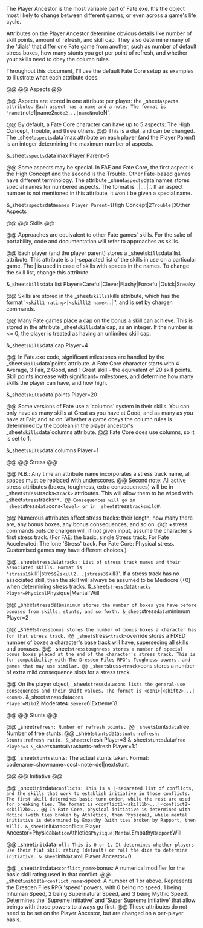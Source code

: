 The Player Ancestor is the most variable part of Fate.exe. It's the object most likely to change between different games, or even across a game's life cycle.

Attributes on the Player Ancestor determine obvious details like number of skill points, amount of refresh, and skill cap. They also determine many of the 'dials' that differ one Fate game from another, such as number of default stress boxes, how many stunts you get per point of refresh, and whether your skills need to obey the column rules.

Throughout this document, I'll use the default Fate Core setup as examples to illustrate what each attribute does.

@@
@@ Aspects
@@

@@ Aspects are stored in one attribute per player: the _sheet`aspects attribute. Each aspect has a name and a note. The format is 'name1`note1|name2`note2...|nameN`noteN'.

@@ By default, a Fate Core character can have up to 5 aspects: The High Concept, Trouble, and three others.
@@ This is a dial, and can be changed. The _sheet`aspects`data`max attribute on each player (and the Player Parent) is an integer determining the maximum number of aspects.

&_sheet`aspects`data`max Player Parent=5

@@ Some aspects may be special. In FAE and Fate Core, the first aspect is the High Concept and the second is the Trouble. Other Fate-based games have different terminology. The attribute _sheet`aspects`data`names stores special names for numbered aspects. The format is '<number1>.<name1>|<number2>.<name2>...|<numberN>.<nameN>'. If an aspect number is not mentioned in this attribute, it won't be given a special name.

&_sheet`aspects`data`names Player Parent=1`High Concept|2`Trouble|3`Other Aspects


@@
@@ Skills
@@

@@ Approaches are equivalent to other Fate games' skills. For the sake of portability, code and documentation will refer to approaches as skills.

@@ Each player (and the player parent) stores a _sheet`skills`data`list attribute. This attribute is a |-separated list of the skills in use on a particular game. The | is used in case of skills with spaces in the names. To change the skill list, change this attribute.

&_sheet`skills`data`list Player=Careful|Clever|Flashy|Forceful|Quick|Sneaky

@@ Skills are stored in the _sheet`skills`skills attribute, which has the format '<skill1 name>`<skill1 rating>|<skilll2 name>`<skill2 rating>...|<skillN name>`<skillN rating>', and is set by chargen commands.

@@ Many Fate games place a cap on the bonus a skill can achieve. This is stored in the attribute _sheet`skills`data`cap, as an integer. If the number is <= 0, the player is treated as having an unlimited skill cap.

&_sheet`skills`data`cap Player=4

@@ In Fate.exe code, significant milestones are handled by the _sheet`skills`data`points attribute. A Fate Core character starts with 4 Average, 3 Fair, 2 Good, and 1 Great skill - the equivalent of 20 skill points. Skill points increase with significant+ milestones, and determine how many skills the player can have, and how high.

&_sheet`skills`data`points Player=20

@@ Some versions of Fate use a 'columns' system in their skills. You can only have as many skills at Great as you have at Good, and as many as you have at Fair, and so on. Whether a game obeys the column rules is determined by the boolean in the player ancestor's _sheet`skills`data`columns attribute.
@@ Fate Core does use columns, so it is set to 1.

&_sheet`skills`data`columns Player=1


@@
@@ Stress
@@

@@ N.B.: Any time an attribute name incorporates a stress track name, all spaces must be replaced with underscores.
@@ Second note: All active stress attributes (boxes, toughness, extra consequences) will be in _sheet`stress`tracks`<track>`<attribute> attributes. This will allow them to be wiped with _sheet`stress`tracks`**.
@@ Consequences will go in _sheet`stress`data`cons`<level> or in _sheet`stress`tracks`<track>`mild`#.

@@ Numerous attributes affect stress tracks: their length, how many there are, any bonus boxes, any bonus consequences, and so on.
@@ +stress commands outside chargen will, if not given <stress> input, assume the character's first stress track. (For FAE: the basic, single Stress track. For Fate Accelerated: The lone 'Stress' track. For Fate Core: Physical stress. Customised games may have different choices.)

@@ _sheet`stress`data`tracks: List of stress track names and their associated skills. Format is 'stress1`skill1|stress2`skill2...|stress3`skill3'. If a stress track has no associated skill, then the skill will always be assumed to be Mediocre (+0) when determining stress tracks.
&_sheet`stress`data`tracks Player=Physical`Physique|Mental`Will

@@ _sheet`stress`data`minimum stores the number of boxes you have before bonuses from skills, stunts, and so forth.
&_sheet`stress`data`minimum Player=2

@@ _sheet`stress`<track>`bonus stores the number of bonus boxes a character has for that stress track.
@@ _sheet`stress`<track>`override stores a FIXED number of boxes a character's base track will have, superseding all skills and bonuses.
@@ _sheet`stress`<track>`toughness stores a number of special bonus boxes placed at the end of the character's stress track. This is for compatibility with The Dresden Files RPG's Toughness powers, and games that may use similar.
@@ _sheet`stress`<track>`cons stores a number of extra mild consequence slots for a stress track.

@@ On the player object, _sheet`stress`data`cons lists the general-use consequences and their shift values. The format is <con1>`<shift1>|<con2>`<shift2>...|<conN>`<shiftN>.
&_sheet`stress`data`cons Player=Mild`2|Moderate`4|Severe`6|Extreme`8

@@
@@ Stunts
@@

@@ _sheet`refresh: Number of refresh points.
@@ _sheet`stunts`data`free: Number of free stunts. 
@@ _sheet`stunts`data`stunts-refresh: Stunts:refresh ratio.
&_sheet`refresh Player=3
&_sheet`stunts`data`free Player=3
&_sheet`stunts`data`stunts-refresh Player=1:1

@@ _sheet`stunts`stunts: The actual stunts taken. Format: codename~showname~cost~note~del|nextstunt.


@@
@@ Initiative
@@

@@ _sheet`init`data`conflicts: This is a |-separated list of conflicts, and the skills that work to establish initiative in those conflicts. The first skill determines basic turn order, while the rest are used for breaking ties. The format is <conflict1>`<skill1a>`<skill1b>...|<conflict2>`<skill2a>`<skill2b>...
@@ In Fate Core, physical initiative is determined with Notice (with ties broken by Athletics, then Physique), while mental initiative is determined by Empathy (with ties broken by Rapport, then Will).
&_sheet`init`data`conflicts Player Ancestor=Physical`Notice`Athletics`Physique|Mental`Empathy`Rapport`Will

@@ _sheet`init`data`roll: This is 0 or 1. It determines whether players use their flat skill rating (default) or roll the dice to determine initiative.
&_sheet`init`data`roll Player Ancestor=0

@@ _sheet`init`data`<conflict_name>`bonus: A numerical modifier for the basic skill rating used in that conflict.
@@ _sheet`init`data`<conflict_name>`speed: A number of 1 or above. Represents the Dresden Files RPG 'speed' powers, with 0 being no speed, 1 being Inhuman Speed, 2 being Supernatural Speed, and 3 being Mythic Speed. Determines the 'Supreme Initiative' and 'Super Supreme Initiative' that allow beings with those powers to always go first.
@@ These attributes do not need to be set on the Player Ancestor, but are changed on a per-player basis.
